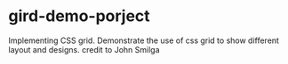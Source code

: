 # gird-demo-porject
Implementing CSS grid.
Demonstrate the use of css grid to show different layout and designs.
credit to John Smilga
